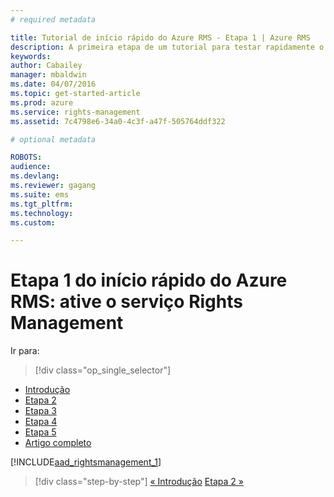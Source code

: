 ```yaml
---
# required metadata

title: Tutorial de início rápido do Azure RMS - Etapa 1 | Azure RMS
description: A primeira etapa de um tutorial para testar rapidamente o Microsoft Azure Rights Management para sua organização em apenas 5 etapas que devem levar menos de 15 minutos.
keywords:
author: Cabailey
manager: mbaldwin
ms.date: 04/07/2016
ms.topic: get-started-article
ms.prod: azure
ms.service: rights-management
ms.assetid: 7c4798e6-34a0-4c3f-a47f-505764ddf322

# optional metadata

ROBOTS: 
audience:
ms.devlang:
ms.reviewer: gagang
ms.suite: ems
ms.tgt_pltfrm:
ms.technology:
ms.custom:

---
```




# Etapa 1 do início rápido do Azure RMS: ative o serviço Rights Management

Ir para: 
> [!div class="op_single_selector"]
- [Introdução](rms-quickstart-intro.md)
- [Etapa 2](tutorial-step2.md)
- [Etapa 3](tutorial-step3.md)
- [Etapa 4](tutorial-step4.md)
- [Etapa 5](tutorial-step5.md)
- [Artigo completo](rms-quickstart.md)

[!INCLUDE[aad_rightsmanagement_1](../includes/tutorial-step1-include.md)] 

>[!div class="step-by-step"]
[« Introdução](rms-quickstart-intro.md)
[Etapa 2 »](tutorial-step2.md)

<!--HONumber=Apr16_HO3-->


